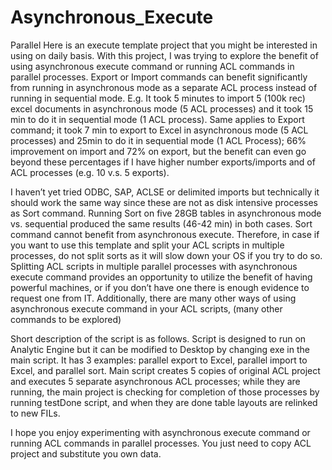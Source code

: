 Asynchronous_Execute
====================

Parallel
Here is an execute template project that you might be interested in using on daily basis. With this project, I was trying to explore the benefit of using asynchronous execute command or running ACL commands in parallel processes. Export or Import commands can benefit significantly from running in asynchronous mode as a separate ACL process instead of running in sequential mode. E.g. It took 5 minutes to import 5 (100k rec) excel documents in asynchronous mode (5 ACL processes) and it took 15 min to do it in sequential mode (1 ACL process). Same applies to Export command; it took 7 min to export to Excel in asynchronous mode (5 ACL processes) and 25min to do it in sequential mode (1 ACL Process); 66% improvement on import and 72% on export, but the benefit can even go beyond these percentages if I have higher number exports/imports and of ACL processes (e.g. 10 v.s. 5 exports).
 
I haven’t yet tried ODBC, SAP, ACLSE or delimited imports but technically it should work the same way since these are not as disk intensive processes as Sort command. Running Sort on five 28GB tables in asynchronous mode vs. sequential produced the same results (46-42 min) in both cases. Sort command cannot benefit from asynchronous execute. Therefore, in case if you want to use this template and split your ACL scripts in multiple processes, do not split sorts as it will slow down your OS if you try to do so. Splitting ACL scripts in multiple parallel processes with asynchronous execute command provides an opportunity to utilize the benefit of having powerful machines, or if you don’t have one there is enough evidence to request one from IT. Additionally, there are many other ways of using asynchronous execute command in your ACL scripts, (many other commands to be explored)
 
Short description of the script is as follows. Script is designed to run on Analytic Engine but it can be modified to Desktop by changing exe in the main script. It has 3 examples: parallel export to Excel, parallel import to Excel, and parallel sort. Main script creates 5 copies of original ACL project and executes 5 separate asynchronous ACL processes; while they are running, the main project is checking for completion of those processes by running testDone script, and when they are done table layouts are relinked to new FILs.
 
I hope you enjoy experimenting with asynchronous execute command or running ACL commands in parallel processes. You just need to copy ACL project and substitute you own data.
 
